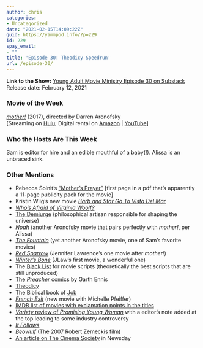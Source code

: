 ```yaml
---
author: chris
categories:
- Uncategorized
date: "2021-02-15T14:09:22Z"
guid: https://yammpod.info/?p=229
id: 229
spay_email:
- ""
title: 'Episode 30: Theodicy Speedrun'
url: /episode-30/
---
```

 

**Link to the Show:** [Young Adult Movie Ministry Episode 30 on Substack](https://yammpod.substack.com/p/episode-30-theodicy-speedrun)  
Release date: February 12, 2021

### Movie of the Week

_[mother!](https://www.imdb.com/title/tt5109784/)_ (2017), directed by Darren Aronofsky  
[Streaming on [Hulu](https://www.google.com/url?sa=t&rct=j&q=&esrc=s&source=web&cd=&ved=2ahUKEwjq2Z-ZlOzuAhXBGs0KHZ7_AHYQgD0wAXoECAYQAw&url=https%3A%2F%2Fwww.hulu.com%2Fwatch%2F076d945a-5e48-4411-9a65-3e8f2dd68258&usg=AOvVaw3JSgQbW26Lea9Y0CwwAMob); Digital rental on [Amazon](https://www.google.com/url?sa=t&rct=j&q=&esrc=s&source=web&cd=&ved=2ahUKEwjq2Z-ZlOzuAhXBGs0KHZ7_AHYQgD0wAXoECAYQDQ&url=https%3A%2F%2Fwww.amazon.com%2Fgp%2Fvideo%2Fdetail%2Famzn1.dv.gti.f4af3c2a-75fc-5300-0c1f-a6bc1ad2c70a%3Fautoplay%3D1%26ref_%3Datv_cf_strg_wb&usg=AOvVaw0wdWGmTGjAp79glDXwWr99) | [YouTube](https://www.google.com/url?sa=t&rct=j&q=&esrc=s&source=web&cd=&ved=2ahUKEwjq2Z-ZlOzuAhXBGs0KHZ7_AHYQgD0wAXoECAYQBw&url=http%3A%2F%2Fwww.youtube.com%2Fwatch%3Fv%3DmZZpS7tSZcs&usg=AOvVaw2V1A92XbygyFQejkhO8TzN)]

### Who the Hosts Are This Week

Sam is editor for hire and an edible mouthful of a baby(!). Alissa is an unbraced sink.

### Other Mentions

  * Rebecca Solnit’s [“Mother’s Prayer”](http://appuntamentoalcinema.it/sites/default/files/movies_files/11291-mother__-_pressbook_eng_0.pdf) [first page in a pdf that’s apparently a 11-page publicity pack for the movie]
  * Kristin Wiig’s new movie _[Barb and Star Go To Vista Del Mar](https://www.imdb.com/title/tt3797512/?ref_=nm_flmg_act_3)_
  * _[Who’s Afraid of Virginia Woolf?](https://www.imdb.com/title/tt0061184/?ref_=nv_sr_srsg_0)_
  * [The Demiurge](https://en.wikipedia.org/wiki/Demiurge) (philosophical artisan responsible for shaping the universe)
  * _[Noah](https://www.imdb.com/title/tt1959490/?ref_=nv_sr_srsg_8)_ (another Aronofsky movie that pairs perfectly with _mother!_, per Alissa)
  * _[The Fountain](https://www.imdb.com/title/tt0414993/?ref_=nv_sr_srsg_0)_ (yet another Aronofsky movie, one of Sam’s favorite movies)
  * _[Red Sparrow](https://www.imdb.com/title/tt2873282/?ref_=nv_sr_srsg_0)_ (Jennifer Lawrence’s one movie after _mother!_)
  * _[Winter’s Bone](https://www.imdb.com/title/tt1399683/?ref_=nv_sr_srsg_0)_ (JLaw’s first movie, a wonderful one)
  * The [Black List](https://blcklst.com/lists/) for movie scripts (theoretically the best scripts that are still unproduced)
  * [The _Preacher_ comics](https://en.wikipedia.org/wiki/Preacher_(comics)) by Garth Ennis
  * [Theodicy](https://en.wikipedia.org/wiki/Theodicy)
  * The Biblical book of [Job](https://www.biblegateway.com/passage/?search=Job+1&version=NRSV)
  * _[French Exit](https://www.imdb.com/title/tt10279362/?ref_=nv_sr_srsg_0)_ (new movie with Michelle Pfeiffer)
  * [IMDB list of movies with exclamation points in the titles](https://www.imdb.com/list/ls076218406)
  * [_Variety_ review of _Promising Young Woman_](https://variety.com/2020/film/reviews/promising-young-woman-review-1203480660/) with a editor’s note added at the top leading to some industry controversy
  * _[It Follows](https://www.imdb.com/title/tt3235888/?ref_=nv_sr_srsg_0)_
  * _[Beowulf](https://www.imdb.com/title/tt0442933/?ref_=nv_sr_srsg_0)_ (The 2007 Robert Zemeckis film)
  * [An article on The Cinema Society](https://www.newsday.com/news/new-york/here-s-the-scoop-on-the-cinema-society-and-more-from-founder-andrew-saffir-1.5859257) in Newsday